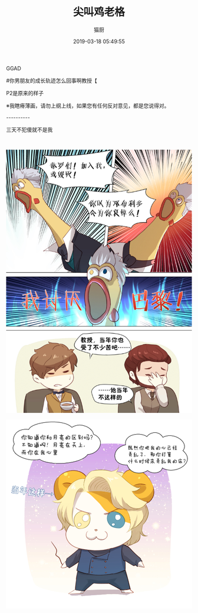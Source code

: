 ﻿---
layout: post
title: 尖叫鸡老格
date: 2019-03-18 05:49:55
updated: 2019-03-18 07:47:42
comments: true
categories: [Photo]
tags: [格邓, ggad, 神奇动物在哪里]
author: "猫厨"
description: ""
toc: true
---

<p>GGAD</p> 
<p>#你男朋友的成长轨迹怎么回事啊教授【</p> 
<p>P2是原来的样子</p> 
<p>※我瞎瘠薄画，请勿上纲上线，如果您有任何反对意见，都是您说得对。</p> 
<p>----------</p> 
<p>三天不犯傻就不是我<br /></p> 
<p><br /></p>

![](https://raw.githubusercontent.com/alicewish/meowchain247/master/img_cVZNdzJtQk9JV2ZmUUtqZEF1WXZkZ05NUWVYTDlaRXdRbCtCWU96VDltbUIvdC9UbmxObkxnPT0.jpg)

![](https://raw.githubusercontent.com/alicewish/meowchain247/master/img_cVZNdzJtQk9JV2NQbTFiakpJLzVjU1F3dDBCVGFBWW1IUldQcVR3VExMMS9XOGNVZDR4UVd3PT0.jpg)